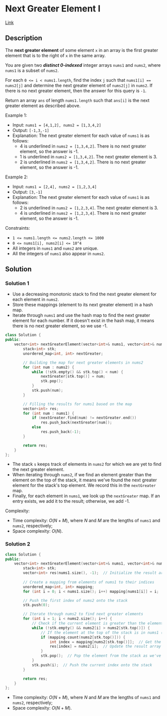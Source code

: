 # Next Greater Element I

[Link](https://leetcode.com/problems/next-greater-element-i/description/)

## Description

The **next greater element** of some element `x` in an array is the first greater element that is to the right of `x` in the same array.

You are given two ***distinct 0-indexed*** integer arrays `nums1` and `nums2`, where `nums1` is a subset of `nums2`.

For each `0 <= i < nums1.length`, find the index `j` such that `nums1[i] == nums2[j]` and determine the next greater element of `nums2[j]` in `nums2`. If there is no next greater element, then the answer for this query is `-1`.

Return an array `ans` of length `nums1.length` such that `ans[i]` is the next greater element as described above.

Example 1:

- Input: `nums1 = [4,1,2], nums2 = [1,3,4,2]`
- Output: `[-1,3,-1]`
- Explanation: The next greater element for each value of `nums1` is as follows:
    - 4 is underlined in `nums2 = [1,3,4,2]`. There is no next greater element, so the answer is -1.
    - 1 is underlined in `nums2 = [1,3,4,2]`. The next greater element is 3.
    - 2 is underlined in `nums2 = [1,3,4,2]`. There is no next greater element, so the answer is -1.

Example 2:

- Input: `nums1 = [2,4], nums2 = [1,2,3,4]`
- Output: `[3,-1]`
- Explanation: The next greater element for each value of `nums1` is as follows:
    - 2 is underlined in `nums2 = [1,2,3,4]`. The next greater element is 3.
    - 4 is underlined in `nums2 = [1,2,3,4]`. There is no next greater element, so the answer is -1.

Constraints:

- `1 <= nums1.length <= nums2.length <= 1000`
- `0 <= nums1[i], nums2[i] <= 10^4`
- All integers in `nums1` and `nums2` are unique.
- All the integers of `nums1` also appear in `nums2`.

## Solution

### Solution 1

- Use a decreasing monotonic stack to find the next greater element for each element in `nums2`.
- Store these mappings (element to its next greater element) in a hash map.
- Iterate through `nums1` and use the hash map to find the next greater element for each number. If it doesn't exist in the hash map, it means there is no next greater element, so we use -1.

```C++
class Solution {
public:
    vector<int> nextGreaterElement(vector<int>& nums1, vector<int>& nums2) {
        stack<int> stk;
        unordered_map<int, int> nextGreater;

        // Building the map for next greater elements in nums2
        for (int num : nums2) {
            while (!stk.empty() && stk.top() < num) {
                nextGreater[stk.top()] = num;
                stk.pop();
            }
            stk.push(num);
        }

        // Filling the results for nums1 based on the map
        vector<int> res;
        for (int num : nums1) {
            if (nextGreater.find(num) != nextGreater.end())
                res.push_back(nextGreater[num]);
            else
                res.push_back(-1);
        }

        return res;
    }
};
```

- The stack `s` keeps track of elements in `nums2` for which we are yet to find the next greater element.
- When iterating through `nums2`, if we find an element greater than the element on the top of the stack, it means we've found the next greater element for the stack's top element. We record this in the `nextGreater` map.
- Finally, for each element in `nums1`, we look up the `nextGreater` map. If an entry exists, we add it to the result; otherwise, we add -1.

Complexity:

- Time complexity: $O(N+M)$, where $N$ and $M$ are the lengths of `nums1` and `nums2`, respectively;
- Space complexity: $O(N)$.

### Solution 2

```C++
class Solution {
public:
    vector<int> nextGreaterElement(vector<int>& nums1, vector<int>& nums2) {
        stack<int> stk;
        vector<int> res(nums1.size(), -1);  // Initialize the result array with -1 for each element in nums1
        
        // Create a mapping from elements of nums1 to their indices
        unordered_map<int, int> mapping;
        for (int i = 0; i < nums1.size(); i++) mapping[nums1[i]] = i;

        // Push the first index of nums2 onto the stack
        stk.push(0);

        // Iterate through nums2 to find next greater elements
        for (int i = 1; i < nums2.size(); i++) {
            // Check if the current element is greater than the element at the index on top of the stack
            while (!stk.empty() && nums2[i] > nums2[stk.top()]) {
                // If the element at the top of the stack is in nums1 (using mapping)
                if (mapping.count(nums2[stk.top()])) {
                    int index = mapping[nums2[stk.top()]];  // Get the corresponding index in nums1
                    res[index] = nums2[i];  // Update the result array for that element in nums1
                }
                stk.pop();  // Pop the element from the stack as we've found its next greater element
            }
            stk.push(i);  // Push the current index onto the stack
        }

        return res;
    }
};
```

- Time complexity: $O(N+M)$, where $N$ and $M$ are the lengths of `nums1` and `nums2`, respectively;
- Space complexity: $O(N+M)$.
